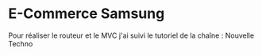 # E-Commerce Samsung

Pour réaliser le routeur et le MVC j'ai suivi le tutoriel de la chaîne : Nouvelle Techno